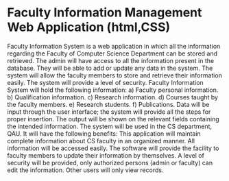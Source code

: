 # Faculty Information Management Web Application (html,CSS)
Faculty Information System is a web application in which all the information regarding the Faculty of Computer Science Department can be stored and retrieved. The admin will have access to all the information present in the database. They will be able to add or update any data in the system. The system will allow the faculty members to store and retrieve their information easily. The system will provide a level of security.
Faculty Information System will hold the following information:
a)	Faculty personal information.
b)	Qualification information.
c)	Research information.
d)	Courses taught by the faculty members.
e)	Research students.
f)	Publications.
Data will be input through the user interface; the system will provide all the steps for proper insertion. The output will be shown on the relevant fields containing the intended information.
The system will be used in the CS department, QAU. It will have the following benefits:
This application will maintain complete information about CS faculty in an organized manner. All information will be accessed easily. The software will provide the facility to faculty members to update their information by themselves. A level of security will be provided, only authorized persons (admin or faculty) can edit the information. Other users will only view records.
